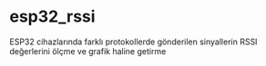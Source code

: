 # esp32_rssi
ESP32 cihazlarında farklı protokollerde gönderilen sinyallerin RSSI değerlerini ölçme ve grafik haline getirme
